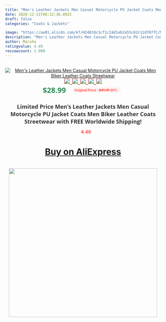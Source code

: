 ```yaml
---
title: "Men's Leather Jackets Men Casual Motorcycle PU Jacket Coats Men Biker Leather Coats Streetwear"
date: 2020-12-21T08:12:36.892Z
draft: false
categories: "Coats & Jackets"

image: "https://ae01.alicdn.com/kf/H2483dc1cf1c24d1eb2a55c82c12d707fC/Men-s-Leather-Jackets-Men-Casual-Motorcycle-PU-Jacket-Coats-Men-Biker-Leather-Coats-Streetwear.png_220x220.png"
description: "Men's Leather Jackets Men Casual Motorcycle PU Jacket Coats Men Biker Leather Coats Streetwear"
author: Marsha
ratingvalue: 4.49
reviewcount: 1.999
---
```

<br>
<div style="text-align: center;">
<a href="https://s.click.aliexpress.com/e/_AZevGZ" target="_blank" rel="nofollow noopener noreferrer"><img alt="Men's Leather Jackets Men Casual Motorcycle PU Jacket Coats Men Biker Leather Coats Streetwear" class="magnifier-image" src="https://ae01.alicdn.com/kf/H2483dc1cf1c24d1eb2a55c82c12d707fC/Men-s-Leather-Jackets-Men-Casual-Motorcycle-PU-Jacket-Coats-Men-Biker-Leather-Coats-Streetwear.png_220x220.png_640x640.jpg">
<br>
<img style="border:1px solid salmon" src="https://ae01.alicdn.com/kf/H2483dc1cf1c24d1eb2a55c82c12d707fC/Men-s-Leather-Jackets-Men-Casual-Motorcycle-PU-Jacket-Coats-Men-Biker-Leather-Coats-Streetwear.png_120x120.jpg">&nbsp;&nbsp;<img style="border:1px solid salmon" src="https://ae01.alicdn.com/kf/H024abdf7caea4153ac4ad1edf6017709f/Men-s-Leather-Jackets-Men-Casual-Motorcycle-PU-Jacket-Coats-Men-Biker-Leather-Coats-Streetwear.jpg_120x120.jpg">&nbsp;&nbsp;<img style="border:1px solid salmon" src="https://ae01.alicdn.com/kf/H012231a138b34fc2bbaf9b1b13532eael/Men-s-Leather-Jackets-Men-Casual-Motorcycle-PU-Jacket-Coats-Men-Biker-Leather-Coats-Streetwear.jpg_120x120.jpg">&nbsp;&nbsp;<img style="border:1px solid salmon" src="https://ae01.alicdn.com/kf/H2db57ce633694ffab57ea192b150d682j/Men-s-Leather-Jackets-Men-Casual-Motorcycle-PU-Jacket-Coats-Men-Biker-Leather-Coats-Streetwear.jpg_120x120.jpg">&nbsp;&nbsp;<img style="border:1px solid salmon" src="https://ae01.alicdn.com/kf/H8507f4f3bc224c7baccfe026ec0e8248B/Men-s-Leather-Jackets-Men-Casual-Motorcycle-PU-Jacket-Coats-Men-Biker-Leather-Coats-Streetwear.jpg_120x120.jpg"></a></div><br0>
<div style="text-align: center;"><span style="background-color: white; border: 0px; box-sizing: border-box; color: seagreen; display: inline-block; font-family: &quot;open sans&quot; , &quot;arial&quot; , &quot;helvetica&quot; , sans-serif , &quot;heiti&quot;; font-size: 24px; font-stretch: inherit; font-weight: 700; line-height: inherit; margin: 0px 10px 0px 0px; padding: 0px; vertical-align: middle;">$28.99 </span>
<span style="background: rgb(255 , 241 , 241); border-radius: 3px; border: 0px; box-sizing: border-box; color: #ff4747; display: inline-block; font-family: inherit; font-size: 12px; font-stretch: inherit; font-style: inherit; font-variant: inherit; font-weight: 600; line-height: inherit; margin: 0px; padding: 2px 5px; transform: scale(0.9); vertical-align: middle;">Original Price : <b style="text-decoration: line-through;">$41.41 </b> 30%&nbsp;&nbsp;</span></div>
<h1 style="color: #333333; display: inline-block; font-family: &quot;open sans&quot; , &quot;arial&quot; , &quot;helvetica&quot; , sans-serif , &quot;heiti&quot;; font-size: 18px; font-stretch: inherit; font-weight: 700; text-align: center;">Limited Price Men's Leather Jackets Men Casual Motorcycle PU Jacket Coats Men Biker Leather Coats Streetwear with FREE Worldwide Shipping!</h1>
<div style="color: #ff4747; text-align: center;">
<img src="https://4.bp.blogspot.com/-M0ZcTcb-5uY/XleCXlxnR4I/AAAAAAAAAEc/OrjgMkXV1oMQFaCRZj5HQwOCBcu3w1FegCPcBGAYYCw/s1600/star.png" style="height: 15px;">&nbsp;<b>4.49</b></div>
<div class="button_cont" align="center"><a class="buynow_a" href="https://s.click.aliexpress.com/e/_AZevGZ" target="_blank" rel="nofollow noopener noreferrer"><H1>Buy on AliExpress</H1></a></div><br>
<div class="separator" style="clear: both; text-align: center;">
<img src="https://lh3.googleusercontent.com/-pTy5HemUv9M/XlePHvY0dAI/AAAAAAAAAE4/0nX5iRUoIWY8eMW9Dpxeirr157OZliDIgCLcBGAsYHQ/s1600/badge.gif" width="480">
</div>
